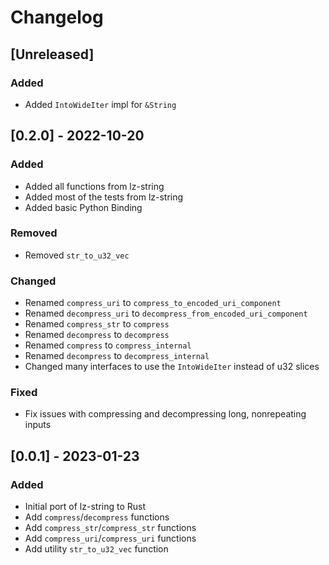 # Changelog
## [Unreleased]
### Added
- Added `IntoWideIter` impl for `&String`

## [0.2.0] - 2022-10-20
### Added
- Added all functions from lz-string
- Added most of the tests from lz-string
- Added basic Python Binding

### Removed
- Removed `str_to_u32_vec`

### Changed 
- Renamed `compress_uri` to `compress_to_encoded_uri_component`
- Renamed `decompress_uri` to `decompress_from_encoded_uri_component`
- Renamed `compress_str` to `compress`
- Renamed `decompress` to `decompress`
- Renamed `compress` to `compress_internal`
- Renamed `decompress` to `decompress_internal`
- Changed many interfaces to use the `IntoWideIter` instead of u32 slices

### Fixed
- Fix issues with compressing and decompressing long, nonrepeating inputs

## [0.0.1] - 2023-01-23
### Added
- Initial port of lz-string to Rust
- Add `compress`/`decompress` functions
- Add `compress_str`/`compress_str` functions
- Add `compress_uri`/`compress_uri` functions
- Add utility `str_to_u32_vec` function

[0.1.0]: https://github.com/adumbidiot/lz-str-rs/releases/tag/0.1.0